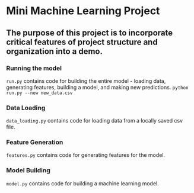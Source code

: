 # Mini Machine Learning Project

## The purpose of this project is to incorporate critical features of project structure and organization into a demo.

### Running the model
```run.py``` contains code for building the entire model - loading data, generating features, building a model, and making new predictions.
```python run.py --new new_data.csv```


### Data Loading
```data_loading.py``` contains code for loading data from a locally saved csv file.


### Feature Generation
```features.py``` contains code for generating features for the model.


### Model Building
```model.py``` contains code for building a machine learning model.